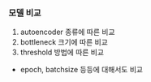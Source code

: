 ### 모델 비교
1. autoencoder 종류에 따른 비교
2. bottleneck 크기에 따른 비교
3. threshold 방법에 따른 비교
+ epoch, batchsize 등등에 대해서도 비교
